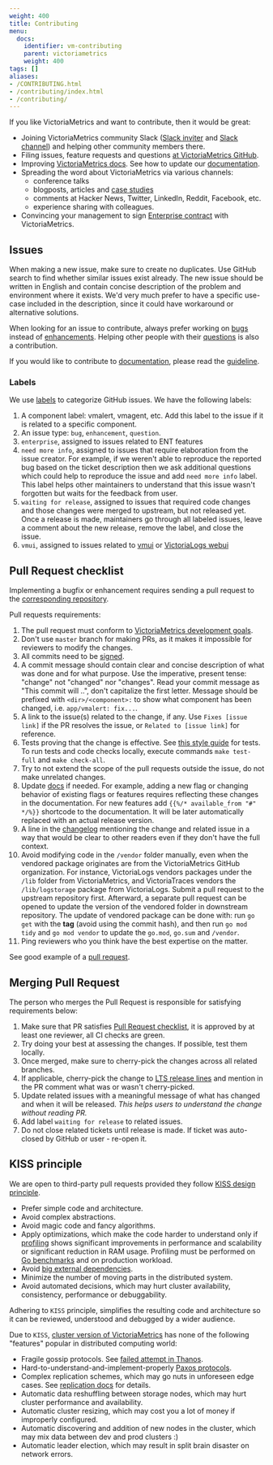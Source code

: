 ```yaml
---
weight: 400
title: Contributing
menu:
  docs:
    identifier: vm-contributing
    parent: victoriametrics
    weight: 400
tags: []
aliases:
- /CONTRIBUTING.html
- /contributing/index.html
- /contributing/
---
```

If you like VictoriaMetrics and want to contribute, then it would be great:

- Joining VictoriaMetrics community Slack ([Slack inviter](https://slack.victoriametrics.com/) and [Slack channel](https://victoriametrics.slack.com/))
  and helping other community members there.
- Filing issues, feature requests and questions [at VictoriaMetrics GitHub](https://github.com/VictoriaMetrics/VictoriaMetrics/issues).
- Improving [VictoriaMetrics docs](https://docs.victoriametrics.com/victoriametrics/). See how to update our [documentation](https://docs.victoriametrics.com/victoriametrics/single-server-victoriametrics/#documentation).
- Spreading the word about VictoriaMetrics via various channels:
  - conference talks
  - blogposts, articles and [case studies](https://github.com/VictoriaMetrics/VictoriaMetrics/blob/master/docs/victoriametrics/CaseStudies.md)
  - comments at Hacker News, Twitter, LinkedIn, Reddit, Facebook, etc.
  - experience sharing with colleagues.
- Convincing your management to sign [Enterprise contract](https://docs.victoriametrics.com/victoriametrics/enterprise/) with VictoriaMetrics.

## Issues

When making a new issue, make sure to create no duplicates. Use GitHub search to find whether similar issues exist already.
The new issue should be written in English and contain concise description of the problem and environment where it exists.
We'd very much prefer to have a specific use-case included in the description, since it could have workaround or alternative solutions.

When looking for an issue to contribute, always prefer working on [bugs](https://github.com/VictoriaMetrics/VictoriaMetrics/issues?q=is%3Aopen+is%3Aissue+label%3Abug)
instead of [enhancements](https://github.com/VictoriaMetrics/VictoriaMetrics/issues?q=is%3Aopen+is%3Aissue+label%3Aenhancement).
Helping other people with their [questions](https://github.com/VictoriaMetrics/VictoriaMetrics/issues?q=is%3Aopen+is%3Aissue+label%3Aquestion) is also a contribution.

If you would like to contribute to [documentation](https://github.com/VictoriaMetrics/VictoriaMetrics/tree/master/docs), please
read the [guideline](https://docs.victoriametrics.com/victoriametrics/single-server-victoriametrics/#documentation).

### Labels

We use [labels](https://docs.github.com/en/issues/using-labels-and-milestones-to-track-work/managing-labels) to categorize GitHub issues. We have the following labels:

1. A component label: vmalert, vmagent, etc. Add this label to the issue if it is related to a specific component.
1. An issue type: `bug`, `enhancement`, `question`.
1. `enterprise`, assigned to issues related to ENT features
1. `need more info`, assigned to issues that require elaboration from the issue creator.
  For example, if we weren't able to reproduce the reported bug based on the ticket description then we ask additional
  questions which could help to reproduce the issue and add `need more info` label. This label helps other maintainers
  to understand that this issue wasn't forgotten but waits for the feedback from user.
1. `waiting for release`, assigned to issues that required code changes and those changes were merged to upstream, but not released yet.
  Once a release is made, maintainers go through all labeled issues, leave a comment about the new release, remove the label, and close the issue.
1. `vmui`, assigned to issues related to [vmui](https://docs.victoriametrics.com/victoriametrics/single-server-victoriametrics/#vmui) or [VictoriaLogs webui](https://docs.victoriametrics.com/victorialogs/querying/#web-ui)

## Pull Request checklist

Implementing a bugfix or enhancement requires sending a pull request to the [corresponding repository](https://github.com/orgs/VictoriaMetrics/repositories).

Pull requests requirements:

1. The pull request must conform to [VictoriaMetrics development goals](https://docs.victoriametrics.com/victoriametrics/goals/).
1. Don't use `master` branch for making PRs, as it makes it impossible for reviewers to modify the changes.
1. All commits need to be [signed](https://docs.github.com/en/authentication/managing-commit-signature-verification/signing-commits).
1. A commit message should contain clear and concise description of what was done and for what purpose.
   Use the imperative, present tense: "change" not "changed" nor "changes". Read your commit message as "This commit will ..", don't capitalize the first letter.
   Message should be prefixed with `<dir>/<component>:` to show what component has been changed, i.e. `app/vmalert: fix...`.
1. A link to the issue(s) related to the change, if any. Use `Fixes [issue link]` if the PR resolves the issue, or `Related to [issue link]` for reference.
1. Tests proving that the change is effective. See [this style guide](https://itnext.io/f-tests-as-a-replacement-for-table-driven-tests-in-go-8814a8b19e9e) for tests.
   To run tests and code checks locally, execute commands `make test-full` and `make check-all`.
1. Try to not extend the scope of the pull requests outside the issue, do not make unrelated changes.
1. Update [docs](https://github.com/VictoriaMetrics/VictoriaMetrics/tree/master/docs) if needed. For example, adding a new flag or changing behavior of existing flags or features
   requires reflecting these changes in the documentation. For new features add `{{%/* available_from "#" */%}}` shortcode to the documentation.
   It will be later automatically replaced with an actual release version.
1. A line in the [changelog](https://docs.victoriametrics.com/victoriametrics/changelog/#tip) mentioning the change and related issue in a way
   that would be clear to other readers even if they don't have the full context.
1. Avoid modifying code in the `/vendor` folder manually, even when the vendored package originates are from the VictoriaMetrics GitHub organization.
   For instance, VictoriaLogs vendors packages under the `/lib` folder from VictoriaMetrics, and VictoriaTraces vendors the `/lib/logstorage` package from VictoriaLogs.
   Submit a pull request to the upstream repository first. Afterward, a separate pull request can be opened to update the version of the vendored folder in downstream repository.
   The update of vendored package can be done with: run `go get` with the **tag** (avoid using the commit hash),
   and then run `go mod tidy` and `go mod vendor` to update the `go.mod`, `go.sum` and `/vendor`.
1. Ping reviewers who you think have the best expertise on the matter.

See good example of a [pull request](https://github.com/VictoriaMetrics/VictoriaMetrics/pull/6487).

## Merging Pull Request

The person who merges the Pull Request is responsible for satisfying requirements below:

1. Make sure that PR satisfies [Pull Request checklist](https://docs.victoriametrics.com/victoriametrics/contributing/#pull-request-checklist),
   it is approved by at least one reviewer, all CI checks are green.
1. Try doing your best at assessing the changes. If possible, test them locally.
1. Once merged, make sure to cherry-pick the changes across all related branches.
1. If applicable, cherry-pick the change to [LTS release lines](https://docs.victoriametrics.com/victoriametrics/lts-releases/)
   and mention in the PR comment what was or wasn't cherry-picked.
1. Update related issues with a meaningful message of what has changed and when it will be
   released. _This helps users to understand the change without reading PR._
1. Add label `waiting for release` to related issues.
1. Do not close related tickets until release is made. If ticket was auto-closed by GitHub or user - re-open it.

## KISS principle

We are open to third-party pull requests provided they follow [KISS design principle](https://en.wikipedia.org/wiki/KISS_principle).

- Prefer simple code and architecture.
- Avoid complex abstractions.
- Avoid magic code and fancy algorithms.
- Apply optimizations, which make the code harder to understand only if [profiling](https://docs.victoriametrics.com/victoriametrics/single-server-victoriametrics/#profiling)
  shows significant improvements in performance and scalability or significant reduction in RAM usage.
  Profiling must be performed on [Go benchmarks](https://pkg.go.dev/testing#hdr-Benchmarks) and on production workload.
- Avoid [big external dependencies](https://medium.com/@valyala/stripping-dependency-bloat-in-victoriametrics-docker-image-983fb5912b0d).
- Minimize the number of moving parts in the distributed system.
- Avoid automated decisions, which may hurt cluster availability, consistency, performance or debuggability.

Adhering to `KISS` principle, simplifies the resulting code and architecture so it can be reviewed, understood and debugged by a wider audience.

Due to `KISS`, [cluster version of VictoriaMetrics](https://docs.victoriametrics.com/victoriametrics/cluster-victoriametrics/) has none of the following "features" popular in distributed computing world:

- Fragile gossip protocols. See [failed attempt in Thanos](https://github.com/improbable-eng/thanos/blob/030bc345c12c446962225221795f4973848caab5/docs/proposals/completed/201809_gossip-removal.md).
- Hard-to-understand-and-implement-properly [Paxos protocols](https://www.quora.com/In-distributed-systems-what-is-a-simple-explanation-of-the-Paxos-algorithm).
- Complex replication schemes, which may go nuts in unforeseen edge cases. See [replication docs](https://docs.victoriametrics.com/victoriametrics/cluster-victoriametrics/#replication-and-data-safety) for details.
- Automatic data reshuffling between storage nodes, which may hurt cluster performance and availability.
- Automatic cluster resizing, which may cost you a lot of money if improperly configured.
- Automatic discovering and addition of new nodes in the cluster, which may mix data between dev and prod clusters :)
- Automatic leader election, which may result in split brain disaster on network errors.
